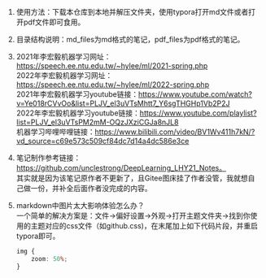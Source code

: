 1. 使用方法：下载本仓库到本地并解压文件夹，使用typora打开md文件或者打开pdf文件即可食用。

2. 目录结构说明：md_files为md格式的笔记，pdf_files为pdf格式的笔记。

2. 2021年李宏毅机器学习网址：https://speech.ee.ntu.edu.tw/~hylee/ml/2021-spring.php  
   2022年李宏毅机器学习网址：https://speech.ee.ntu.edu.tw/~hylee/ml/2022-spring.php  
   2021年李宏毅机器学习youtube链接：https://www.youtube.com/watch?v=Ye018rCVvOo&list=PLJV_el3uVTsMhtt7_Y6sgTHGHp1Vb2P2J  
   2022年李宏毅机器学习youtube链接：https://www.youtube.com/playlist?list=PLJV_el3uVTsPM2mM-OQzJXziCGJa8nJL8  
   机器学习哔哩哔哩链接：https://www.bilibili.com/video/BV1Wv411h7kN/?vd_source=c69e573c509cf84dc7d14a4dc586e3ce

3. 笔记制作参考链接：https://github.com/unclestrong/DeepLearning_LHY21_Notes。  
    其实就是因为该笔记原作者不更新了，且Gitee图床挂了作者没管，我就想自己做一份，并补全后面作者没完成的内容。

4. markdown中图片太大影响体验怎么办？  
   一个简单的解决方案是：文件->偏好设置->外观->打开主题文件夹->找到你使用的主题对应的css文件（如github.css)，在末尾加上如下代码片段，并重启typora即可。
   ```css
   img {
       zoom: 50%;
   }
   ```
